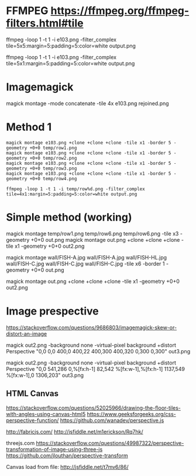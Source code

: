 


# FFMPEG https://ffmpeg.org/ffmpeg-filters.html#tile
ffmpeg -loop 1 -t 1 -i e103.png -filter_complex tile=5x5:margin=5:padding=5:color=white output.png

ffmpeg -loop 1 -t 1 -i e103.png -filter_complex tile=5x1:margin=5:padding=5:color=white output.png

# Imagemagick

magick montage -mode concatenate -tile 4x e103.png rejoined.png

# Method 1
```
magick montage e103.png +clone +clone +clone -tile x1 -border 5 -geometry +0+0 temp/row1.png
magick montage e103.png +clone +clone +clone -tile x1 -border 5 -geometry +0+0 temp/row2.png
magick montage e103.png +clone +clone +clone -tile x1 -border 5 -geometry +0+0 temp/row3.png
magick montage e103.png +clone +clone +clone -tile x1 -border 5 -geometry +0+0 temp/row4.png

ffmpeg -loop 1 -t 1 -i temp/row%d.png -filter_complex tile=4x1:margin=5:padding=5:color=white output.png
```

# Simple method (working)
magick montage  temp/row1.png temp/row6.png temp/row6.png  -tile x3  -geometry +0+0  out.png
magick montage  out.png  +clone +clone +clone -tile x1  -geometry +0+0  out2.png


magick montage  wall/FISH-A.jpg wall/FISH-A.jpg wall/FISH-HL.jpg  wall/FISH-C.jpg wall/FISH-C.jpg wall/FISH-C.jpg -tile x6  -border 1 -geometry +0+0  out.png

magick montage  out.png  +clone +clone +clone -tile x1  -geometry +0+0  out2.png

# Image prespective 
https://stackoverflow.com/questions/9686803/imagemagick-skew-or-distort-an-image

magick out2.png -background none -virtual-pixel background +distort Perspective "0,0 0,0  400,0 400,22  400,300 400,320  0,300 0,300" out3.png

magick out2.png -background none -virtual-pixel background +distort Perspective "0,0 541,286  0,%[fx:h-1] 82,542  %[fx:w-1],%[fx:h-1] 1137,549  %[fx:w-1],0 1306,203" out3.png


## HTML Canvas 

https://stackoverflow.com/questions/52025966/drawing-the-floor-tiles-with-angles-using-canvas-html5
https://www.geeksforgeeks.org/css-perspective-function/
https://github.com/wanadev/perspective.js

http://fabricjs.com/
  http://jsfiddle.net/m1erickson/Rq7hk/

threejs.com
  https://stackoverflow.com/questions/49987322/perspective-transformation-of-image-using-three-js
  https://github.com/jlouthan/perspective-transform

Canvas load from file: http://jsfiddle.net/t7mv6/86/